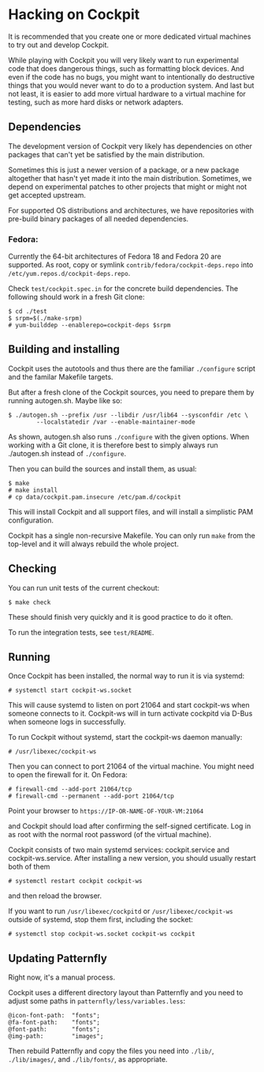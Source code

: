 # Hacking on Cockpit

It is recommended that you create one or more dedicated virtual
machines to try out and develop Cockpit.

While playing with Cockpit you will very likely want to run
experimental code that does dangerous things, such as formatting block
devices.  And even if the code has no bugs, you might want to
intentionally do destructive things that you would never want to do to
a production system.  And last but not least, it is easier to add more
virtual hardware to a virtual machine for testing, such as more hard
disks or network adapters.

## Dependencies

The development version of Cockpit very likely has dependencies on
other packages that can't yet be satisfied by the main distribution.

Sometimes this is just a newer version of a package, or a new package
altogether that hasn't yet made it into the main distribution.
Sometimes, we depend on experimental patches to other projects that
might or might not get accepted upstream.

For supported OS distributions and architectures, we have repositories
with pre-build binary packages of all needed dependencies.

### Fedora:

Currently the 64-bit architectures of Fedora 18 and Fedora 20 are
supported.  As root, copy or symlink `contrib/fedora/cockpit-deps.repo` into
`/etc/yum.repos.d/cockpit-deps.repo`.

Check `test/cockpit.spec.in` for the concrete build dependencies.  The following
should work in a fresh Git clone:

    $ cd ./test
    $ srpm=$(./make-srpm)
    # yum-builddep --enablerepo=cockpit-deps $srpm

## Building and installing

Cockpit uses the autotools and thus there are the familiar `./configure`
script and the familar Makefile targets.

But after a fresh clone of the Cockpit sources, you need to prepare
them by running autogen.sh.  Maybe like so:

    $ ./autogen.sh --prefix /usr --libdir /usr/lib64 --sysconfdir /etc \
            --localstatedir /var --enable-maintainer-mode

As shown, autogen.sh also runs `./configure` with the given options.
When working with a Git clone, it is therefore best to simply always
run ./autogen.sh instead of `./configure`.

Then you can build the sources and install them, as usual:

    $ make
    # make install
    # cp data/cockpit.pam.insecure /etc/pam.d/cockpit

This will install Cockpit and all support files, and will install a
simplistic PAM configuration.

Cockpit has a single non-recursive Makefile.  You can only run `make`
from the top-level and it will always rebuild the whole project.

## Checking

You can run unit tests of the current checkout:

    $ make check

These should finish very quickly and it is good practice to do it
often.

To run the integration tests, see `test/README`.

## Running

Once Cockpit has been installed, the normal way to run it is via
systemd:

    # systemctl start cockpit-ws.socket

This will cause systemd to listen on port 21064 and start cockpit-ws
when someone connects to it.  Cockpit-ws will in turn activate
cockpitd via D-Bus when someone logs in successfully.

To run Cockpit without systemd, start the cockpit-ws daemon manually:

    # /usr/libexec/cockpit-ws

Then you can connect to port 21064 of the virtual machine.  You might
need to open the firewall for it.  On Fedora:

    # firewall-cmd --add-port 21064/tcp
    # firewall-cmd --permanent --add-port 21064/tcp

Point your browser to `https://IP-OR-NAME-OF-YOUR-VM:21064`

and Cockpit should load after confirming the self-signed certificate.
Log in as root with the normal root password (of the virtual machine).

Cockpit consists of two main systemd services: cockpit.service and
cockpit-ws.service.  After installing a new version, you should
usually restart both of them

    # systemctl restart cockpit cockpit-ws

and then reload the browser.

If you want to run `/usr/libexec/cockpitd` or `/usr/libexec/cockpit-ws`
outside of systemd, stop them first, including the socket:

    # systemctl stop cockpit-ws.socket cockpit-ws cockpit

## Updating Patternfly

Right now, it's a manual process.

Cockpit uses a different directory layout than Patternfly and you need
to adjust some paths in `patternfly/less/variables.less`:

    @icon-font-path:  "fonts";
    @fa-font-path:    "fonts";
    @font-path:       "fonts";
    @img-path:        "images";

Then rebuild Patternfly and copy the files you need into `./lib/`,
`./lib/images/`, and `./lib/fonts/`, as appropriate.
